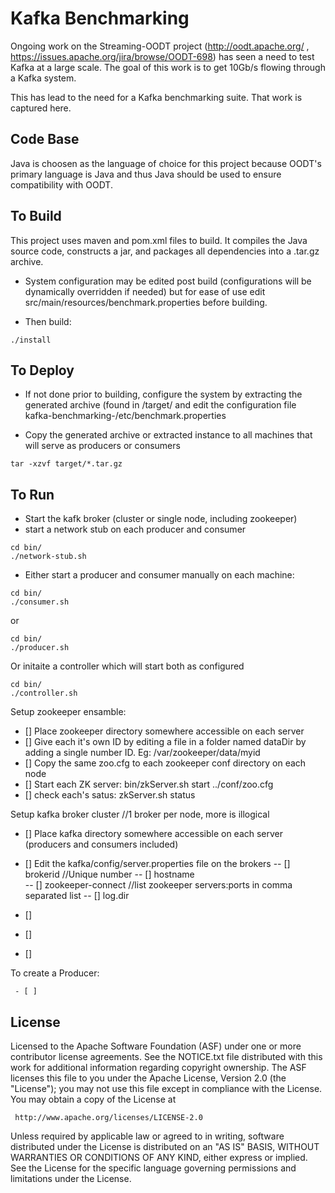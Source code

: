 Kafka Benchmarking
==================

Ongoing work on the Streaming-OODT project (http://oodt.apache.org/ , https://issues.apache.org/jira/browse/OODT-698) has seen a need to test Kafka at a large scale. The goal of this work is to get 10Gb/s flowing through a Kafka system.

This has lead to the need for a Kafka benchmarking suite. That work is captured here.


Code Base
---------

Java is choosen as the language of choice for this project because OODT's primary language is Java and thus Java should be used to ensure compatibility with OODT.

To Build
--------
This project uses maven and pom.xml files to build. It compiles the Java source code, constructs a jar, and packages all dependencies into a .tar.gz archive.

- System configuration may be edited post build (configurations will be dynamically overridden if needed) but for ease of use edit src/main/resources/benchmark.properties before building.

- Then build:
```
./install
```

To Deploy
---------

- If not done prior to building, configure the system by extracting the generated archive (found in /target/ and edit the configuration file kafka-benchmarking-<version>/etc/benchmark.properties

- Copy the generated archive or extracted instance to all machines that will serve as producers or consumers

```
tar -xzvf target/*.tar.gz
```

To Run
---------
- Start the kafk broker (cluster or single node, including zookeeper)
- start a network stub on each producer and consumer
```
cd bin/
./network-stub.sh
```
- Either start a producer and consumer manually on each machine:
```
cd bin/
./consumer.sh 
```
or
```
cd bin/
./producer.sh 
```
Or initaite a controller which will start both as configured
```
cd bin/
./controller.sh 
```



Setup zookeeper ensamble:
 - [] Place zookeeper directory somewhere accessible on each server
 - [] Give each it's own ID by editing a file in a folder named dataDir by adding a single number ID.  Eg: /var/zookeeper/data/myid
 - [] Copy the same zoo.cfg to each zookeeper conf directory on each node
 - [] Start each ZK server: bin/zkServer.sh start ../conf/zoo.cfg
 - [] check each's satus: zkServer.sh status

Setup kafka broker cluster //1 broker per node, more is illogical
 - [] Place kafka directory somewhere accessible on each server (producers and consumers included)
 - [] Edit the kafka/config/server.properties file on the brokers
 	-- [] brokerid	//Unique number
 	-- [] hostname	
 	-- [] zookeeper-connect	//list zookeeper servers:ports in comma separated list
	-- [] log.dir
	
 - [] 
 - [] 
 - [] 


To create a Producer:

```
 - [ ]
```


License
-------
Licensed to the Apache Software Foundation (ASF) under one or more contributor
license agreements.  See the NOTICE.txt file distributed with this work for
additional information regarding copyright ownership.  The ASF licenses this
file to you under the Apache License, Version 2.0 (the "License"); you may not
use this file except in compliance with the License.  You may obtain a copy of
the License at

     http://www.apache.org/licenses/LICENSE-2.0

Unless required by applicable law or agreed to in writing, software
distributed under the License is distributed on an "AS IS" BASIS, WITHOUT
WARRANTIES OR CONDITIONS OF ANY KIND, either express or implied.  See the
License for the specific language governing permissions and limitations under
the License.


